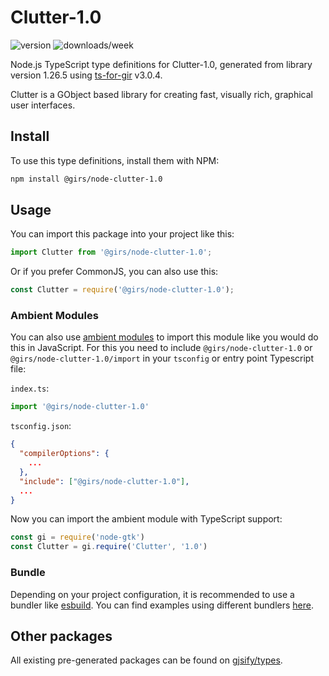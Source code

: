 
# Clutter-1.0

![version](https://img.shields.io/npm/v/@girs/node-clutter-1.0)
![downloads/week](https://img.shields.io/npm/dw/@girs/node-clutter-1.0)


Node.js TypeScript type definitions for Clutter-1.0, generated from library version 1.26.5 using [ts-for-gir](https://github.com/gjsify/ts-for-gir) v3.0.4.

Clutter is a GObject based library for creating fast, visually rich, graphical user interfaces.

## Install

To use this type definitions, install them with NPM:
```bash
npm install @girs/node-clutter-1.0
```

## Usage

You can import this package into your project like this:
```ts
import Clutter from '@girs/node-clutter-1.0';
```

Or if you prefer CommonJS, you can also use this:
```ts
const Clutter = require('@girs/node-clutter-1.0');
```

### Ambient Modules

You can also use [ambient modules](https://github.com/gjsify/ts-for-gir/tree/main/packages/cli#ambient-modules) to import this module like you would do this in JavaScript.
For this you need to include `@girs/node-clutter-1.0` or `@girs/node-clutter-1.0/import` in your `tsconfig` or entry point Typescript file:

`index.ts`:
```ts
import '@girs/node-clutter-1.0'
```

`tsconfig.json`:
```json
{
  "compilerOptions": {
    ...
  },
  "include": ["@girs/node-clutter-1.0"],
  ...
}
```

Now you can import the ambient module with TypeScript support: 

```ts
const gi = require('node-gtk')
const Clutter = gi.require('Clutter', '1.0')
```


### Bundle

Depending on your project configuration, it is recommended to use a bundler like [esbuild](https://esbuild.github.io/). You can find examples using different bundlers [here](https://github.com/gjsify/ts-for-gir/tree/main/examples).

## Other packages

All existing pre-generated packages can be found on [gjsify/types](https://github.com/gjsify/types).

